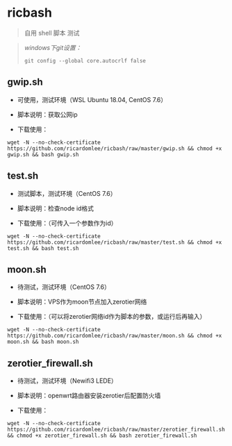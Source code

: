 # ricbash
> 自用 shell 脚本	测试
>

> *windows下git设置：*
>
> `git config --global core.autocrlf false`

## gwip.sh

- 可使用，测试环境（WSL Ubuntu 18.04, CentOS 7.6）
- 脚本说明：获取公网ip

- 下载使用：

```shell
wget -N --no-check-certificate https://github.com/ricardomlee/ricbash/raw/master/gwip.sh && chmod +x gwip.sh && bash gwip.sh
```



## test.sh

- 测试脚本，测试环境（CentOS 7.6）

- 脚本说明：检查node id格式

- 下载使用：（可传入一个参数作为id）

```shell
wget -N --no-check-certificate https://github.com/ricardomlee/ricbash/raw/master/test.sh && chmod +x test.sh && bash test.sh
```



## moon.sh

- 待测试，测试环境（CentOS 7.6）

- 脚本说明：VPS作为moon节点加入zerotier网络

- 下载使用：（可以将zerotier网络id作为脚本的参数，或运行后再输入）

```shell
wget -N --no-check-certificate https://github.com/ricardomlee/ricbash/raw/master/moon.sh && chmod +x moon.sh && bash moon.sh
```



## zerotier_firewall.sh

- 待测试，测试环境（Newifi3 LEDE）
- 脚本说明：openwrt路由器安装zerotier后配置防火墙

- 下载使用：

```shell
wget -N --no-check-certificate https://github.com/ricardomlee/ricbash/raw/master/zerotier_firewall.sh && chmod +x zerotier_firewall.sh && bash zerotier_firewall.sh
```